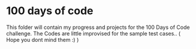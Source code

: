 # 100 days of code

This folder will contain my progress and projects for the 100 Days of Code challenge.
The Codes are little improvised for the sample test cases.. ( Hope you dont mind them :) )